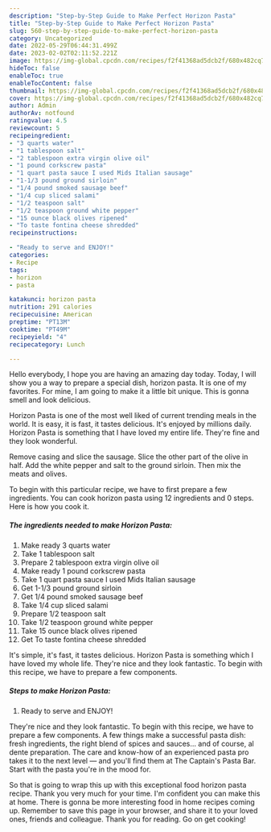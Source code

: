 ```yaml
---
description: "Step-by-Step Guide to Make Perfect Horizon Pasta"
title: "Step-by-Step Guide to Make Perfect Horizon Pasta"
slug: 560-step-by-step-guide-to-make-perfect-horizon-pasta
category: Uncategorized
date: 2022-05-29T06:44:31.499Z
date: 2023-02-02T02:11:52.221Z
image: https://img-global.cpcdn.com/recipes/f2f41368ad5dcb2f/680x482cq70/horizon-pasta-recipe-main-photo.jpg
hideToc: false
enableToc: true
enableTocContent: false
thumbnail: https://img-global.cpcdn.com/recipes/f2f41368ad5dcb2f/680x482cq70/horizon-pasta-recipe-main-photo.jpg
cover: https://img-global.cpcdn.com/recipes/f2f41368ad5dcb2f/680x482cq70/horizon-pasta-recipe-main-photo.jpg
author: Admin
authorAv: notfound
ratingvalue: 4.5
reviewcount: 5
recipeingredient:
- "3 quarts water"
- "1 tablespoon salt"
- "2 tablespoon extra virgin olive oil"
- "1 pound corkscrew pasta"
- "1 quart pasta sauce I used Mids Italian sausage"
- "1-1/3 pound ground sirloin"
- "1/4 pound smoked sausage beef"
- "1/4 cup sliced salami"
- "1/2 teaspoon salt"
- "1/2 teaspoon ground white pepper"
- "15 ounce black olives ripened"
- "To taste fontina cheese shredded"
recipeinstructions:

- "Ready to serve and ENJOY!"
categories:
- Recipe
tags:
- horizon
- pasta

katakunci: horizon pasta 
nutrition: 291 calories
recipecuisine: American
preptime: "PT13M"
cooktime: "PT49M"
recipeyield: "4"
recipecategory: Lunch

---
```



Hello everybody, I hope you are having an amazing day today. Today, I will show you a way to prepare a special dish, horizon pasta. It is one of my favorites. For mine, I am going to make it a little bit unique. This is gonna smell and look delicious.

Horizon Pasta is one of the most well liked of current trending meals in the world. It is easy, it is fast, it tastes delicious. It's enjoyed by millions daily. Horizon Pasta is something that I have loved my entire life. They're fine and they look wonderful.

Remove casing and slice the sausage. Slice the other part of the olive in half. Add the white pepper and salt to the ground sirloin. Then mix the meats and olives.


To begin with this particular recipe, we have to first prepare a few ingredients. You can cook horizon pasta using 12 ingredients and 0 steps. Here is how you cook it.

<!--inarticleads1-->

##### The ingredients needed to make Horizon Pasta:

1. Make ready 3 quarts water
1. Take 1 tablespoon salt
1. Prepare 2 tablespoon extra virgin olive oil
1. Make ready 1 pound corkscrew pasta
1. Take 1 quart pasta sauce I used Mids Italian sausage
1. Get 1-1/3 pound ground sirloin
1. Get 1/4 pound smoked sausage beef
1. Take 1/4 cup sliced salami
1. Prepare 1/2 teaspoon salt
1. Take 1/2 teaspoon ground white pepper
1. Take 15 ounce black olives ripened
1. Get To taste fontina cheese shredded


It&#39;s simple, it&#39;s fast, it tastes delicious. Horizon Pasta is something which I have loved my whole life. They&#39;re nice and they look fantastic. To begin with this recipe, we have to prepare a few components. 

<!--inarticleads2-->

##### Steps to make Horizon Pasta:


1. Ready to serve and ENJOY!

They&#39;re nice and they look fantastic. To begin with this recipe, we have to prepare a few components. A few things make a successful pasta dish: fresh ingredients, the right blend of spices and sauces… and of course, al dente preparation. The care and know-how of an experienced pasta pro takes it to the next level — and you&#39;ll find them at The Captain&#39;s Pasta Bar. Start with the pasta you&#39;re in the mood for. 

So that is going to wrap this up with this exceptional food horizon pasta recipe. Thank you very much for your time. I'm confident you can make this at home. There is gonna be more interesting food in home recipes coming up. Remember to save this page in your browser, and share it to your loved ones, friends and colleague. Thank you for reading. Go on get cooking!
